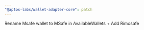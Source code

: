 ```yaml
---
"@aptos-labs/wallet-adapter-core": patch
---
```


Rename Msafe wallet to MSafe in AvailableWallets + Add Rimosafe
